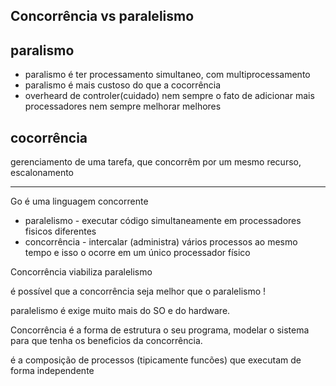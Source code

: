 ## Concorrência vs paralelismo

## paralismo

- paralismo é ter processamento simultaneo, com multiprocessamento
- paralismo é mais custoso do que a cocorrência
- overheard de controler(cuidado) nem sempre o fato de adicionar mais processadores nem sempre melhorar melhores

## cocorrência

gerenciamento de uma tarefa, que concorrêm por um mesmo recurso, escalonamento

-------------------------------------

Go é uma linguagem concorrente

- paralelismo - executar código simultaneamente em processadores fisicos diferentes
- concorrência - intercalar (administra) vários processos ao mesmo tempo e isso o ocorre em um único processador físico


Concorrência viabiliza paralelismo

é possível que a concorrência seja melhor que o paralelismo !

paralelismo é exige muito mais do SO e do hardware.


Concorrência é a forma de estrutura o seu programa, modelar o sistema para que tenha os beneficios da concorrência.

é a composição de processos (tipicamente funcões) que executam de forma independente


